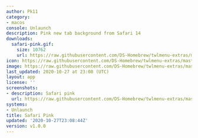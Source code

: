 ```yaml
---
author: Pk11
category:
- macos
console: Unlaunch
description: Pink new tab background from Safari 14
downloads:
  safari-pink.gif:
    size: 10762
    url: https://raw.githubusercontent.com/DS-Homebrew/twlmenu-extras/master/_nds/TWiLightMenu/unlaunch/backgrounds/safari-pink.gif
icon: https://raw.githubusercontent.com/DS-Homebrew/twlmenu-extras/master/_nds/TWiLightMenu/unlaunch/backgrounds/safari-pink.gif
image: https://raw.githubusercontent.com/DS-Homebrew/twlmenu-extras/master/_nds/TWiLightMenu/unlaunch/backgrounds/safari-pink.gif
last_updated: 2020-10-27 at 23:08 (UTC)
layout: app
license: ''
screenshots:
- description: Safari pink
  url: https://raw.githubusercontent.com/DS-Homebrew/twlmenu-extras/master/_nds/TWiLightMenu/unlaunch/backgrounds/safari-pink.gif
systems:
- Unlaunch
title: Safari Pink
updated: '2020-10-27T23:08:44Z'
version: v1.0.0
---
```

